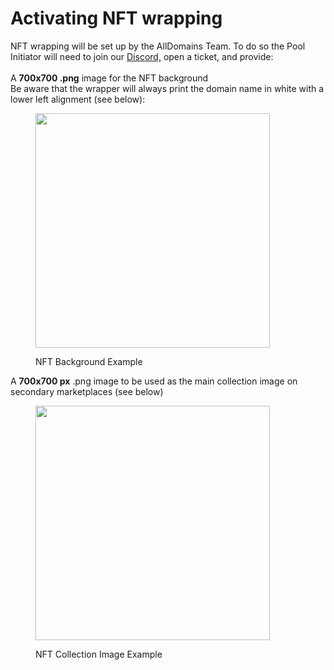 # Activating NFT wrapping

NFT wrapping will be set up by the AllDomains Team. To do so the Pool Initiator will need to join our [Discord,](https://discord.gg/UP6gqQx7vy) open a ticket, and provide:\
\
A **700x700 .png** image for the NFT background\
Be aware that the wrapper will always print the domain name in white with a lower left alignment (see below):

<figure><img src="https://lh4.googleusercontent.com/9GPfi40QRXzwf1hMxcOEOPd7f4Z1Lo6zGZKaAL4YmnzABJtKkmdMeb7f3Ble9mCoAGegrD2_ScHalhYXWPISNH81NT4ehId6jgF_pMNxfFVGt2bxkDBrrXs6q2eGHGdsYCEsiOZDpWRlLfP5nmlMe4I" alt="" width="375"><figcaption><p>NFT Background Example</p></figcaption></figure>

A **700x700 px** .png image to be used as the main collection image on secondary marketplaces (see below)

<figure><img src="https://lh4.googleusercontent.com/qmfGpQn3pJdNwBJLHTcfoDFsgSiCOx5qUcEmf_YYe_el-qCOlgboyxS3oZX31OrKOQE-4tYsecTcFDYd8xEZfnLKtzavQ9FcbkoK0MQQEpIIhqK328PR5mCoIAIym1ra3sGNBhLwswM1o8Tup_xoWfo" alt="" width="375"><figcaption><p>NFT Collection Image Example</p></figcaption></figure>
